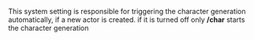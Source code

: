 This system setting is responsible for triggering the character generation automatically, if a new actor is created. if it is turned off only **/char** starts the character generation